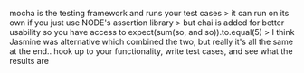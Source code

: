 mocha is the testing framework and runs your test cases > it can run on its own if you just use NODE's assertion library > but chai is added for better usability so you have access to expect(sum(so, and so)).to.equal(5) > I think Jasmine was alternative which combined the two, but really it's all the same at the end.. hook up to your functionality, write test cases, and see what the results are